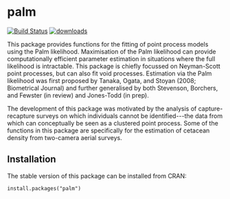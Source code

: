 # palm

[![Build Status](https://travis-ci.org/b-steve/palm.svg?branch=master)](https://travis-ci.org/b-steve/palm)
[![downloads](http://cranlogs.r-pkg.org/badges/R2palm)](http://cranlogs.r-pkg.org/badges/palm)

This package provides functions for the fitting of point process models using the Palm likelihood. Maximisation of the Palm likelihood can provide computationally efficient parameter estimation in situations where the full likelihood is intractable. This package is chiefly focussed on Neyman-Scott point processes, but can also fit void processes. Estimation via the Palm likelihood was first proposed by Tanaka, Ogata, and Stoyan (2008; Biometrical Journal) and further generalised by both Stevenson, Borchers, and Fewster (in review) and Jones-Todd (in prep).

The development of this package was motivated by the analysis of capture-recapture surveys on which individuals cannot be identified---the data from which can conceptually be seen as a clustered point process. Some of the functions in this package are specifically for the estimation of cetacean density from two-camera aerial surveys.

## Installation

The stable version of this package can be installed from CRAN:

```
install.packages("palm")
```

